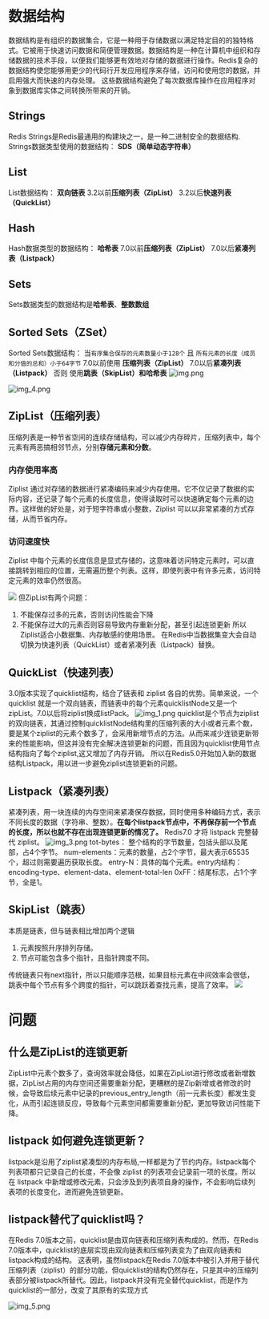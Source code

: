 # 数据结构
数据结构是有组织的数据集合，它是一种用于存储数据以满足特定目的的独特格式。它被用于快速访问数据和简便管理数据。数据结构是一种在计算机中组织和存储数据的技术手段，以便我们能够更有效地对存储的数据进行操作。Redis复杂的数据结构使您能够用更少的代码行开发应用程序来存储，访问和使用您的数据，并启用强大而快速的内存处理。
这些数据结构避免了每次数据库操作在应用程序对象到数据库实体之间转换所带来的开销。


## Strings
Redis Strings是Redis最通用的构建块之一，是一种二进制安全的数据结构.
Strings数据类型使用的数据结构：
**SDS（简单动态字符串）**

## List

List数据结构：
**双向链表**
3.2以前**压缩列表（ZipList）**
3.2以后**快速列表（QuickList）**

## Hash
Hash数据类型的数据结构：
**哈希表**
7.0以前**压缩列表（ZipList）**
7.0以后**紧凑列表（Listpack）**

## Sets
Sets数据类型的数据结构是**哈希表**、**整数数组**

## Sorted Sets（ZSet）
Sorted Sets数据结构：
当`有序集合保存的元素数量小于128个` 且 `所有元素的长度（成员和分值的总和）小于64字节`
7.0以前使用 **压缩列表（ZipList）**
7.0以后**紧凑列表（Listpack）**
否则
使用**跳表（SkipList）**和**哈希表**
![img.png](img.png)

![img_4.png](img_4.png)


## ZipList（压缩列表）
压缩列表是一种节省空间的连续存储结构，可以减少内存碎片，压缩列表中，每个元素有两恶搞相邻节点，分别**存储元素和分数**。
### 内存使用率高
Ziplist 通过对存储的数据进行紧凑编码来减少内存使用。它不仅记录了数据的实际内容，还记录了每个元素的长度信息，使得读取时可以快速确定每个元素的边界。这样做的好处是，对于短字符串或小整数，Ziplist 可以以非常紧凑的方式存储，从而节省内存。
### 访问速度快
Ziplist 中每个元素的长度信息是显式存储的，这意味着访问特定元素时，可以直接跳转到相应的位置，无需遍历整个列表。这样，即使列表中有许多元素，访问特定元素的效率仍然很高。

![](img/压缩列表.jpg)
但ZipList有两个问题：
1. 不能保存过多的元素，否则访问性能会下降
2. 不能保存过大的元素否则容易导致内存重新分配，甚至引起连锁更新
所以Ziplist适合小数据集、内存敏感的使用场景。
在Redis中当数据集变大会自动切换为快速列表（QuickList）或者紧凑列表（Listpack）替换。


## QuickList（快速列表）
3.0版本实现了quicklist结构，结合了链表和 ziplist 各自的优势。简单来说，一个 quicklist 就是一个双向链表，而链表中的每个元素quicklistNode又是一个 zipList。7.0以后将ziplist换成listPack。
![img_1.png](img_1.png)
quicklist是个节点为ziplist的双向链表，其通过控制quicklistNode结构里的压缩列表的大小或者元素个数，要是某个ziplist的元素个数多了，会采用新增节点的方法。从而来减少连锁更新带来的性能影响，但这并没有完全解决连锁更新的问题，而且因为quicklist使用节点结构指向了每个ziplist,这又增加了内存开销。
所以在Redis5.0开始加入新的数据结构Listpack，用以进一步避免ziplist连锁更新的问题。


## Listpack（紧凑列表）
紧凑列表，用一块连续的内存空间来紧凑保存数据，同时使用多种编码方式，表示不同长度的数据（字符串、整数）。**在每个listpack节点中，不再保存前一个节点的长度，所以也就不存在出现连锁更新的情况了。**
Redis7.0 才将 listpack 完整替代 ziplist。
![img_3.png](img_3.png)
tot-bytes： 整个结构的字节数量，包括头部以及尾部，占4个字节。
num-elements：元素的数量，占2个字节，最大表示65535个，超过则需要遍历获取长度。
entry-N：具体的每个元素。entry内结构：encoding-type、element-data、element-total-len
0xFF：结尾标志，占1个字节，全是1。


## SkipList（跳表）
本质是链表，但与链表相比增加两个逻辑
1. 元素按照升序排列存储。
2. 节点可能包含多个指针，且指针跨度不同。

传统链表只有next指针，所以只能顺序范根，如果目标元素在中间效率会很低，跳表中每个节点有多个跨度的指针，可以跳跃着查找元素，提高了效率。
![](img/跳表.jpg)


# 问题
## 什么是ZipList的连锁更新
ZipList中元素个数多了，查询效率就会降低，如果在ZipList进行修改或者新增数据，ZipList占用的内存空间还需要重新分配，更糟糕的是Zip新增或者修改的时候，会导致后续元素中记录的previous_entry_length（前一元素长度）都发生变化，从而引起连锁反应，导致每个元素空间都需要重新分配，更加导致访问性能下降。

## listpack 如何避免连锁更新？
listpack是沿用了ziplist紧凑型的内存布局,一样都是为了节约内存。listpack每个列表项都只记录自己的长度，不会像 ziplist 的列表项会记录前一项的长度。所以在 listpack 中新增或修改元素，只会涉及到列表项自身的操作，不会影响后续列表项的长度变化，进而避免连锁更新。


## listpack替代了quicklist吗？
在Redis 7.0版本之前，quicklist是由双向链表和压缩列表构成的。然而，在Redis 7.0版本中，quicklist的底层实现由双向链表和压缩列表变为了由双向链表和listpack构成的结构。
这表明，虽然listpack在Redis 7.0版本中被引入并用于替代压缩列表（ziplist）的部分功能，但quicklist的结构仍然存在，只是其中的压缩列表部分被listpack所替代。因此，listpack并没有完全替代quicklist，而是作为quicklist的一部分，改变了其原有的实现方式‌

![img_5.png](img_5.png)
